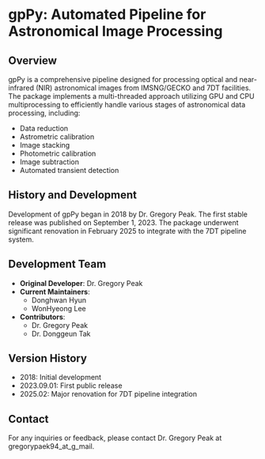 # gpPy: Automated Pipeline for Astronomical Image Processing

## Overview
gpPy is a comprehensive pipeline designed for processing optical and near-infrared (NIR) astronomical images from IMSNG/GECKO and 7DT facilities. The package implements a multi-threaded approach utilizing GPU and CPU multiprocessing to efficiently handle various stages of astronomical data processing, including:

- Data reduction
- Astrometric calibration
- Image stacking
- Photometric calibration
- Image subtraction
- Automated transient detection

## History and Development
Development of gpPy began in 2018 by Dr. Gregory Peak. The first stable release was published on September 1, 2023. The package underwent significant renovation in February 2025 to integrate with the 7DT pipeline system.

## Development Team
- **Original Developer**: Dr. Gregory Peak
- **Current Maintainers**: 
  - Donghwan Hyun
  - WonHyeong Lee
- **Contributors**:
  - Dr. Gregory Peak
  - Dr. Donggeun Tak
  
## Version History
- 2018: Initial development
- 2023.09.01: First public release
- 2025.02: Major renovation for 7DT pipeline integration

## Contact
For any inquiries or feedback, please contact Dr. Gregory Peak at gregorypaek94_at_g_mail.